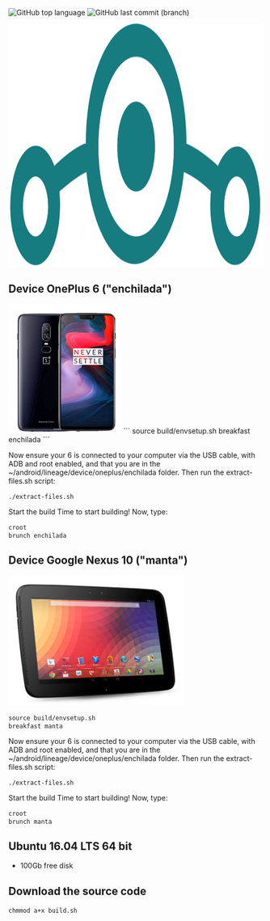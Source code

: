 ![GitHub top language](https://img.shields.io/github/languages/top/azagramac/BuildLineageOS.svg) ![GitHub last commit (branch)](https://img.shields.io/github/last-commit/azagramac/BuildLineageOS/master.svg)

<p align="center">
        <img src="images/lineageos.png" alt="PNG" height="480px" />
</p>


## Device OnePlus 6 ("enchilada")
<img src="images/oneplus6.png" alt="PNG" height="256px" />
```
source build/envsetup.sh
breakfast enchilada
```

Now ensure your 6 is connected to your computer via the USB cable, with ADB and root enabled, and that you are in the ~/android/lineage/device/oneplus/enchilada folder. Then run the extract-files.sh script:
```
./extract-files.sh
```

Start the build
Time to start building! Now, type:
```
croot
brunch enchilada
```

## Device Google Nexus 10 ("manta")
<img src="images/nexus10.png" alt="PNG" height="256px" />

```
source build/envsetup.sh
breakfast manta
```

Now ensure your 6 is connected to your computer via the USB cable, with ADB and root enabled, and that you are in the ~/android/lineage/device/oneplus/enchilada folder. Then run the extract-files.sh script:
```
./extract-files.sh
```

Start the build
Time to start building! Now, type:
```
croot
brunch manta
```

## Ubuntu 16.04 LTS 64 bit
- 100Gb free disk

## Download the source code
```sh
chmmod a+x build.sh
```

